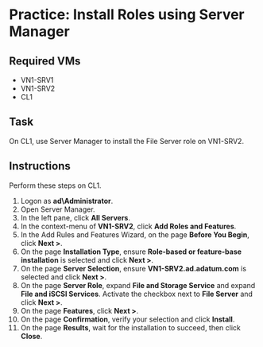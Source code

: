 # Practice: Install Roles using Server Manager

## Required VMs

* VN1-SRV1
* VN1-SRV2
* CL1

## Task

On CL1, use Server Manager to install the File Server role on VN1-SRV2.

## Instructions

Perform these steps on CL1.

1. Logon as **ad\Administrator**.
1. Open Server Manager.
1. In the left pane, click **All Servers**.
1. In the context-menu of **VN1-SRV2**, click **Add Roles and Features**.
1. In the Add Rules and Features Wizard, on the page **Before You Begin**, click **Next >**.
1. On the page **Installation Type**, ensure **Role-based or feature-base installation** is selected and click **Next >**.
1. On the page **Server Selection**, ensure **VN1-SRV2.ad.adatum.com** is selected and click **Next >**.
1. On the page **Server Role**, expand **File and Storage Service** and expand **File and iSCSI Services**. Activate the checkbox next to **File Server** and click **Next >**.
1. On the page **Features**, click **Next >**.
1. On the page **Confirmation**, verify your selection and click **Install**.
1. On the page **Results**, wait for the installation to succeed, then click **Close**.
